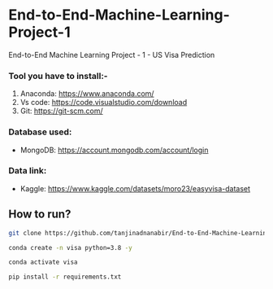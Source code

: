# End-to-End-Machine-Learning-Project-1

End-to-End Machine Learning Project - 1 - US Visa Prediction 


### Tool you have to install:-

1. Anaconda: https://www.anaconda.com/
2. Vs code: https://code.visualstudio.com/download
3. Git: https://git-scm.com/


### Database used:

- MongoDB: https://account.mongodb.com/account/login


### Data link:

- Kaggle: https://www.kaggle.com/datasets/moro23/easyvisa-dataset



## How to run?

```bash
git clone https://github.com/tanjinadnanabir/End-to-End-Machine-Learning-Project-1
```

```bash
conda create -n visa python=3.8 -y
```

```bash
conda activate visa
```

```bash
pip install -r requirements.txt
```